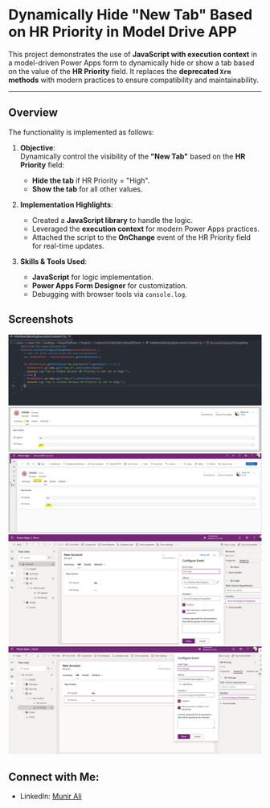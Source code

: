# Dynamically Hide "New Tab" Based on HR Priority in Model Drive APP

This project demonstrates the use of **JavaScript with execution context** in a model-driven Power Apps form to dynamically
hide or show a tab based on the value of the **HR Priority** field. It replaces the **deprecated `Xrm` methods** with modern practices
to ensure compatibility and maintainability.

---

## Overview

The functionality is implemented as follows:

1. **Objective**:  
   Dynamically control the visibility of the **"New Tab"** based on the **HR Priority** field:
   - **Hide the tab** if HR Priority = "High".
   - **Show the tab** for all other values.

2. **Implementation Highlights**:
   - Created a **JavaScript library** to handle the logic.
   - Leveraged the **execution context** for modern Power Apps practices.
   - Attached the script to the **OnChange** event of the HR Priority field for real-time updates.

3. **Skills & Tools Used**:
   - **JavaScript** for logic implementation.
   - **Power Apps Form Designer** for customization.
   - Debugging with browser tools via `console.log`.

## Screenshots
**![Image Alt text](Images/cj1.jpg)**
**![Image Alt text](Images/cj5.jpg)**
**![Image Alt text](Images/cj4.jpg)**
**![Image Alt text](Images/cj3.jpg)**
**![Image Alt text](Images/cj2.jpg)**

## Connect with Me:
- LinkedIn: [Munir Ali ](https://www.linkedin.com/in/munir-ali-7b9607234/)
